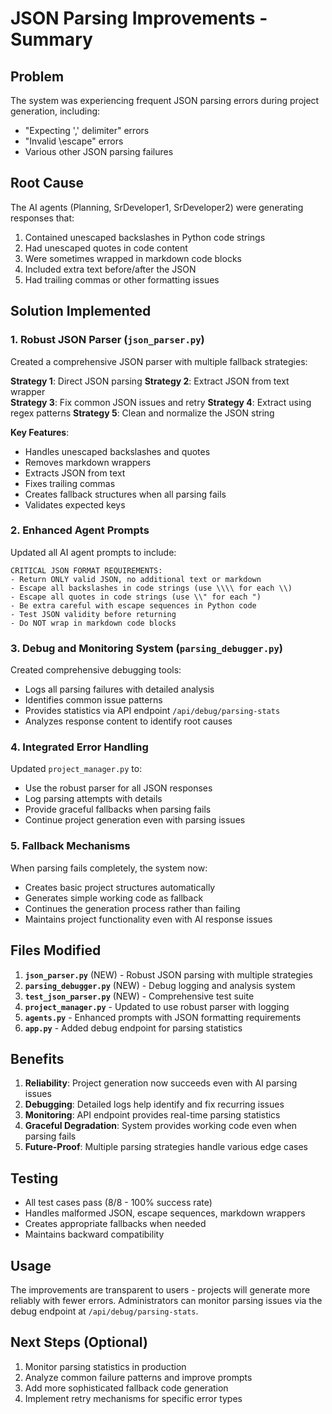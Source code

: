 # JSON Parsing Improvements - Summary

## Problem
The system was experiencing frequent JSON parsing errors during project generation, including:
- "Expecting ',' delimiter" errors
- "Invalid \escape" errors  
- Various other JSON parsing failures

## Root Cause
The AI agents (Planning, SrDeveloper1, SrDeveloper2) were generating responses that:
1. Contained unescaped backslashes in Python code strings
2. Had unescaped quotes in code content
3. Were sometimes wrapped in markdown code blocks
4. Included extra text before/after the JSON
5. Had trailing commas or other formatting issues

## Solution Implemented

### 1. Robust JSON Parser (`json_parser.py`)
Created a comprehensive JSON parser with multiple fallback strategies:

**Strategy 1**: Direct JSON parsing
**Strategy 2**: Extract JSON from text wrapper  
**Strategy 3**: Fix common JSON issues and retry
**Strategy 4**: Extract using regex patterns
**Strategy 5**: Clean and normalize the JSON string

**Key Features**:
- Handles unescaped backslashes and quotes
- Removes markdown wrappers
- Extracts JSON from text
- Fixes trailing commas
- Creates fallback structures when all parsing fails
- Validates expected keys

### 2. Enhanced Agent Prompts
Updated all AI agent prompts to include:
```
CRITICAL JSON FORMAT REQUIREMENTS:
- Return ONLY valid JSON, no additional text or markdown
- Escape all backslashes in code strings (use \\\\ for each \\)
- Escape all quotes in code strings (use \\" for each ")
- Be extra careful with escape sequences in Python code
- Test JSON validity before returning
- Do NOT wrap in markdown code blocks
```

### 3. Debug and Monitoring System (`parsing_debugger.py`)
Created comprehensive debugging tools:
- Logs all parsing failures with detailed analysis
- Identifies common issue patterns
- Provides statistics via API endpoint `/api/debug/parsing-stats`
- Analyzes response content to identify root causes

### 4. Integrated Error Handling
Updated `project_manager.py` to:
- Use the robust parser for all JSON responses
- Log parsing attempts with details
- Provide graceful fallbacks when parsing fails
- Continue project generation even with parsing issues

### 5. Fallback Mechanisms
When parsing fails completely, the system now:
- Creates basic project structures automatically
- Generates simple working code as fallback
- Continues the generation process rather than failing
- Maintains project functionality even with AI response issues

## Files Modified

1. **`json_parser.py`** (NEW) - Robust JSON parsing with multiple strategies
2. **`parsing_debugger.py`** (NEW) - Debug logging and analysis system  
3. **`test_json_parser.py`** (NEW) - Comprehensive test suite
4. **`project_manager.py`** - Updated to use robust parser with logging
5. **`agents.py`** - Enhanced prompts with JSON formatting requirements
6. **`app.py`** - Added debug endpoint for parsing statistics

## Benefits

1. **Reliability**: Project generation now succeeds even with AI parsing issues
2. **Debugging**: Detailed logs help identify and fix recurring issues
3. **Monitoring**: API endpoint provides real-time parsing statistics
4. **Graceful Degradation**: System provides working code even when parsing fails
5. **Future-Proof**: Multiple parsing strategies handle various edge cases

## Testing
- All test cases pass (8/8 - 100% success rate)
- Handles malformed JSON, escape sequences, markdown wrappers
- Creates appropriate fallbacks when needed
- Maintains backward compatibility

## Usage
The improvements are transparent to users - projects will generate more reliably with fewer errors. Administrators can monitor parsing issues via the debug endpoint at `/api/debug/parsing-stats`.

## Next Steps (Optional)
1. Monitor parsing statistics in production
2. Analyze common failure patterns and improve prompts
3. Add more sophisticated fallback code generation
4. Implement retry mechanisms for specific error types
